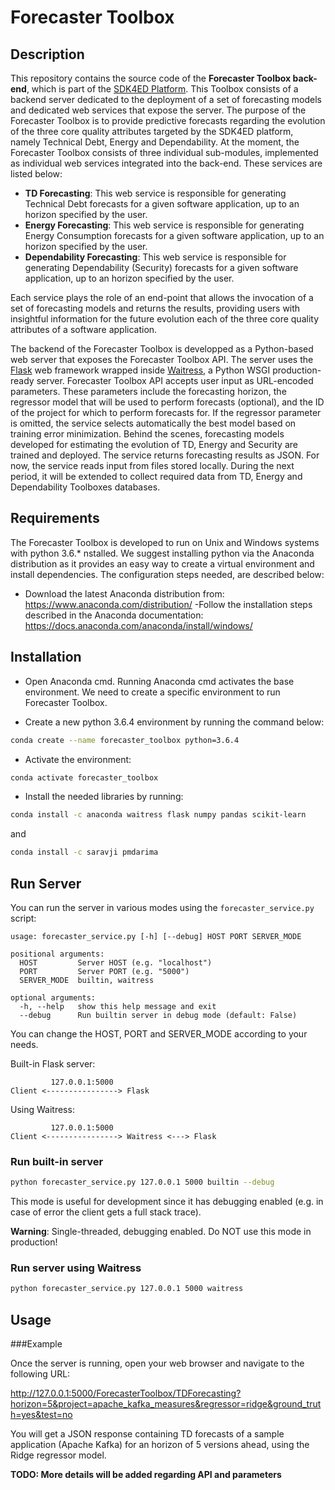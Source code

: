 # Forecaster Toolbox

## Description

This repository contains the source code of the **Forecaster Toolbox back-end**, which is part of the [SDK4ED Platform](https://sdk4ed.eu/). This Toolbox consists of a backend server dedicated to the deployment of a set of forecasting models and dedicated web services that expose the server. The purpose of the Forecaster Toolbox is to provide predictive forecasts regarding the evolution of the three core quality attributes targeted by the SDK4ED platform, namely Technical Debt, Energy and Dependability. At the moment, the Forecaster Toolbox consists of three individual sub-modules, implemented as individual web services integrated into the back-end. These services are listed below:
- **TD Forecasting**: This web service is responsible for generating Technical Debt forecasts for a given software application, up to an horizon specified by the user.
- **Energy Forecasting**: This web service is responsible for generating Energy Consumption forecasts for a given software application, up to an horizon specified by the user.
- **Dependability Forecasting**: This web service is responsible for generating Dependability (Security) forecasts for a given software application, up to an horizon specified by the user.

Each service plays the role of an end-point that allows the invocation of a set of forecasting models and returns the results, providing users with insightful information for the future evolution each of the three core quality attributes of a software application.

The backend of the Forecaster Toolbox is developped as a Python-based web server that exposes the Forecaster Toolbox API. The server uses the [Flask](https://www.fullstackpython.com/flask.html) web framework wrapped inside [Waitress](https://docs.pylonsproject.org/projects/waitress/en/stable/), a Python WSGI production-ready server. Forecaster Toolbox API accepts user input as URL-encoded parameters. These parameters include the forecasting horizon, the regressor model that will be used to perform forecasts (optional), and the ID of the project for which to perform forecasts for. If the regressor parameter is omitted, the service selects automatically the best model based on training error minimization. Behind the scenes, forecasting models developed for estimating the evolution of TD, Energy and Security are trained and deployed. The service returns forecasting results as JSON. For now, the service reads input from files stored locally. During the next period, it will be extended to collect required data from TD, Energy and Dependability Toolboxes databases.

## Requirements

The Forecaster Toolbox is developed to run on Unix and Windows systems with python 3.6.*  nstalled. We suggest installing python via the Anaconda distribution as it provides an easy way to create a virtual environment and install dependencies. The configuration steps needed, are described below:

- Download the latest Anaconda distribution from: https://www.anaconda.com/distribution/
-Follow the installation steps described in the Anaconda documentation: https://docs.anaconda.com/anaconda/install/windows/

## Installation

- Open Anaconda cmd. Running Anaconda cmd activates the base environment. We need to create a specific environment to run Forecaster Toolbox.

- Create a new python 3.6.4 environment by running the command below:
```bash
conda create --name forecaster_toolbox python=3.6.4
```

- Activate the environment:
```bash
conda activate forecaster_toolbox
```

- Install the needed libraries by running:
```bash
conda install -c anaconda waitress flask numpy pandas scikit-learn
```
and
```bash
conda install -c saravji pmdarima
```

## Run Server

You can run the server in various modes using the `forecaster_service.py` script:

```
usage: forecaster_service.py [-h] [--debug] HOST PORT SERVER_MODE

positional arguments:
  HOST         Server HOST (e.g. "localhost")
  PORT         Server PORT (e.g. "5000")
  SERVER_MODE  builtin, waitress

optional arguments:
  -h, --help   show this help message and exit
  --debug      Run builtin server in debug mode (default: False)
```

You can change the HOST, PORT and SERVER_MODE according to your needs.

Built-in Flask server:

```
         127.0.0.1:5000
Client <----------------> Flask
```

Using Waitress:

```
         127.0.0.1:5000
Client <----------------> Waitress <---> Flask
```

### Run built-in server

```bash
python forecaster_service.py 127.0.0.1 5000 builtin --debug
```

This mode is useful for development since it has debugging enabled (e.g. in case of error the client gets a full stack trace).

**Warning**: Single-threaded, debugging enabled. Do NOT use this mode in production!

### Run server using Waitress

```bash
python forecaster_service.py 127.0.0.1 5000 waitress
```

## Usage

###Example

Once the server is running, open your web browser and navigate to the following URL:

http://127.0.0.1:5000/ForecasterToolbox/TDForecasting?horizon=5&project=apache_kafka_measures&regressor=ridge&ground_truth=yes&test=no

You will get a JSON response containing TD forecasts of a sample application (Apache Kafka) for an horizon of 5 versions ahead, using the Ridge regressor model.

**TODO: More details will be added regarding API  and parameters**